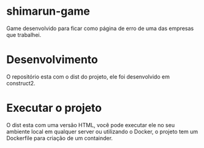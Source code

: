 # shimarun-game

Game desenvolvido para ficar como página de erro de uma das empresas que trabalhei.

# Desenvolvimento
O repositório esta com o dist do projeto, ele foi desenvolvido em construct2.

# Executar o projeto

O dist esta com uma versão HTML, você pode executar ele no seu ambiente local em qualquer server ou utilizando o Docker, o projeto tem um Dockerfile para criação de um containder.
